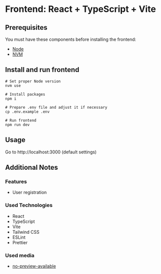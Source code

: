 # Frontend: React + TypeScript + Vite

## Prerequisites

You must have these components before installing the frontend:

-   [Node](https://nodejs.org/en/download/package-manager)
-   [NVM](https://github.com/nvm-sh/nvm?tab=readme-ov-file#installing-and-updating)

## Install and run frontend

```shell
# Set proper Node version
nvm use

# Install packages
npm i

# Prepare .env file and adjust it if necessary
cp .env.example .env

# Run frontend
npm run dev
```

## Usage

Go to http://localhost:3000 (default settings)

## Additional Notes

### Features

-   User registration

### Used Technologies

-   React
-   TypeScript
-   Vite
-   Tailwind CSS
-   ESLint
-   Prettier

### Used media

-   [no-preview-available](https://commons.wikimedia.org/wiki/File:No_Preview_image_2.png)
